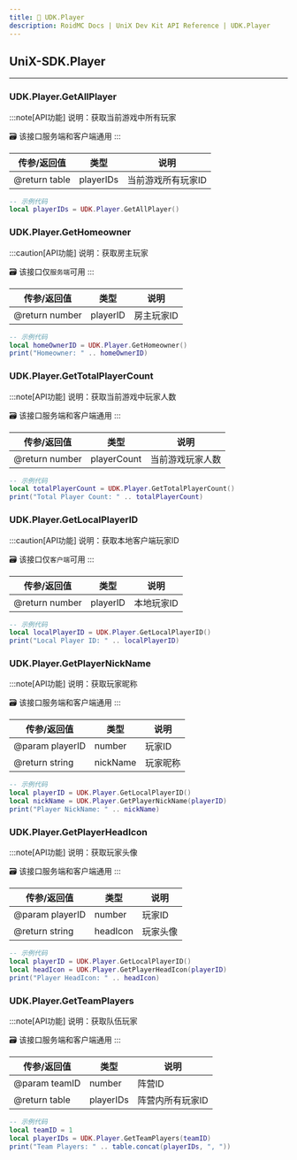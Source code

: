 ```yaml
---
title: 🧰 UDK.Player
description: RoidMC Docs | UniX Dev Kit API Reference | UDK.Player
---
```


## UniX-SDK.Player
---

### UDK.Player.GetAllPlayer

:::note[API功能]
说明：获取当前游戏中所有玩家

🗃️ 该接口服务端和客户端通用
:::

| 传参/返回值 | 类型 | 说明 |
| ---- | ---- | ---- |
| @return table | playerIDs | 当前游戏所有玩家ID |

```lua
-- 示例代码
local playerIDs = UDK.Player.GetAllPlayer()
```

### UDK.Player.GetHomeowner

:::caution[API功能]
说明：获取房主玩家

🗃️ 该接口仅`服务端`可用
:::

| 传参/返回值 | 类型 | 说明 |
| ---- | ---- | ---- |
| @return number | playerID | 房主玩家ID |

```lua
-- 示例代码
local homeOwnerID = UDK.Player.GetHomeowner()
print("Homeowner: " .. homeOwnerID)
```

### UDK.Player.GetTotalPlayerCount

:::note[API功能]
说明：获取当前游戏中玩家人数

🗃️ 该接口服务端和客户端通用
:::

| 传参/返回值 | 类型 | 说明 |
| ---- | ---- | ---- |
| @return number | playerCount | 当前游戏玩家人数 |

```lua
-- 示例代码
local totalPlayerCount = UDK.Player.GetTotalPlayerCount()
print("Total Player Count: " .. totalPlayerCount)
```

### UDK.Player.GetLocalPlayerID

:::caution[API功能]
说明：获取本地客户端玩家ID

🗃️ 该接口仅`客户端`可用
:::

| 传参/返回值 | 类型 | 说明 |
| ---- | ---- | ---- |
| @return number | playerID | 本地玩家ID |

```lua
-- 示例代码
local localPlayerID = UDK.Player.GetLocalPlayerID()
print("Local Player ID: " .. localPlayerID)
```

### UDK.Player.GetPlayerNickName

:::note[API功能]
说明：获取玩家昵称

🗃️ 该接口服务端和客户端通用
:::

| 传参/返回值 | 类型 | 说明 |
| ---- | ---- | ---- |
| @param playerID | number | 玩家ID |
| @return string | nickName | 玩家昵称 |

```lua
-- 示例代码
local playerID = UDK.Player.GetLocalPlayerID()
local nickName = UDK.Player.GetPlayerNickName(playerID)
print("Player NickName: " .. nickName)
```

### UDK.Player.GetPlayerHeadIcon

:::note[API功能]
说明：获取玩家头像

🗃️ 该接口服务端和客户端通用
:::

| 传参/返回值 | 类型 | 说明 |
| ---- | ---- | ---- |
| @param playerID | number | 玩家ID |
| @return string | headIcon | 玩家头像 |

```lua
-- 示例代码
local playerID = UDK.Player.GetLocalPlayerID()
local headIcon = UDK.Player.GetPlayerHeadIcon(playerID)
print("Player HeadIcon: " .. headIcon)
```

### UDK.Player.GetTeamPlayers

:::note[API功能]
说明：获取队伍玩家

🗃️ 该接口服务端和客户端通用
:::

| 传参/返回值 | 类型 | 说明 |
| ---- | ---- | ---- |
| @param teamID | number | 阵营ID |
| @return table | playerIDs | 阵营内所有玩家ID |

```lua
-- 示例代码
local teamID = 1
local playerIDs = UDK.Player.GetTeamPlayers(teamID)
print("Team Players: " .. table.concat(playerIDs, ", "))
```